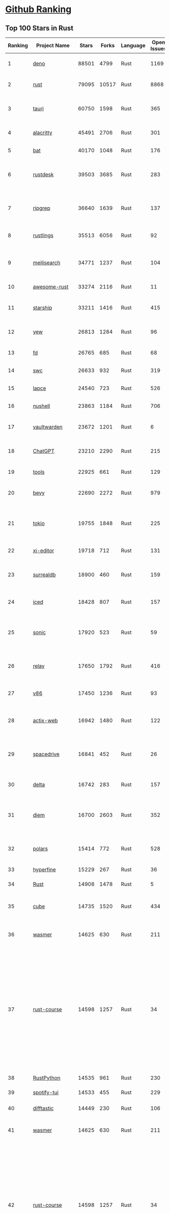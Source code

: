 [Github Ranking](../README.md)
==========

## Top 100 Stars in Rust

| Ranking | Project Name | Stars | Forks | Language | Open Issues | Description | Last Commit |
| ------- | ------------ | ----- | ----- | -------- | ----------- | ----------- | ----------- |
| 1 | [deno](https://github.com/denoland/deno) | 88501 | 4799 | Rust | 1169 | A modern runtime for JavaScript and TypeScript. | 2023-03-19T09:46:49Z |
| 2 | [rust](https://github.com/rust-lang/rust) | 79095 | 10517 | Rust | 8868 | Empowering everyone to build reliable and efficient software. | 2023-03-19T09:41:47Z |
| 3 | [tauri](https://github.com/tauri-apps/tauri) | 60750 | 1598 | Rust | 365 | Build smaller, faster, and more secure desktop applications with a web frontend. | 2023-03-18T14:38:42Z |
| 4 | [alacritty](https://github.com/alacritty/alacritty) | 45491 | 2706 | Rust | 301 | A cross-platform, OpenGL terminal emulator. | 2023-03-19T00:20:59Z |
| 5 | [bat](https://github.com/sharkdp/bat) | 40170 | 1048 | Rust | 176 | A cat(1) clone with wings. | 2023-03-17T20:48:52Z |
| 6 | [rustdesk](https://github.com/rustdesk/rustdesk) | 39503 | 3685 | Rust | 283 | Virtual / remote desktop infrastructure for everyone! Open source TeamViewer / Citrix alternative. | 2023-03-19T08:42:15Z |
| 7 | [ripgrep](https://github.com/BurntSushi/ripgrep) | 36640 | 1639 | Rust | 137 | ripgrep recursively searches directories for a regex pattern while respecting your gitignore | 2023-03-17T21:57:16Z |
| 8 | [rustlings](https://github.com/rust-lang/rustlings) | 35513 | 6056 | Rust | 92 | :crab: Small exercises to get you used to reading and writing Rust code! | 2023-03-16T12:39:42Z |
| 9 | [meilisearch](https://github.com/meilisearch/meilisearch) | 34771 | 1237 | Rust | 104 | A lightning-fast search engine that fits effortlessly into your apps, websites, and workflow. | 2023-03-16T18:05:08Z |
| 10 | [awesome-rust](https://github.com/rust-unofficial/awesome-rust) | 33274 | 2116 | Rust | 11 | A curated list of Rust code and resources. | 2023-03-18T23:08:54Z |
| 11 | [starship](https://github.com/starship/starship) | 33211 | 1416 | Rust | 415 | ☄🌌️  The minimal, blazing-fast, and infinitely customizable prompt for any shell! | 2023-03-19T04:20:50Z |
| 12 | [yew](https://github.com/yewstack/yew) | 26813 | 1284 | Rust | 96 | Rust / Wasm framework for building client web apps | 2023-03-18T19:44:46Z |
| 13 | [fd](https://github.com/sharkdp/fd) | 26765 | 685 | Rust | 68 | A simple, fast and user-friendly alternative to 'find' | 2023-03-15T09:44:09Z |
| 14 | [swc](https://github.com/swc-project/swc) | 26633 | 932 | Rust | 319 | Rust-based platform for the Web | 2023-03-19T09:53:42Z |
| 15 | [lapce](https://github.com/lapce/lapce) | 24540 | 723 | Rust | 526 | Lightning-fast and Powerful Code Editor written in Rust | 2023-03-19T08:59:59Z |
| 16 | [nushell](https://github.com/nushell/nushell) | 23863 | 1184 | Rust | 706 | A new type of shell | 2023-03-19T01:14:51Z |
| 17 | [vaultwarden](https://github.com/dani-garcia/vaultwarden) | 23672 | 1201 | Rust | 6 | Unofficial Bitwarden compatible server written in Rust, formerly known as bitwarden_rs | 2023-03-18T23:00:25Z |
| 18 | [ChatGPT](https://github.com/lencx/ChatGPT) | 23210 | 2290 | Rust | 215 | 🔮 ChatGPT Desktop Application (Mac, Windows and Linux) | 2023-03-16T23:27:07Z |
| 19 | [tools](https://github.com/rome/tools) | 22925 | 661 | Rust | 129 | Unified developer tools for JavaScript, TypeScript, and the web | 2023-03-19T04:02:12Z |
| 20 | [bevy](https://github.com/bevyengine/bevy) | 22690 | 2272 | Rust | 979 | A refreshingly simple data-driven game engine built in Rust | 2023-03-19T09:53:56Z |
| 21 | [tokio](https://github.com/tokio-rs/tokio) | 19755 | 1848 | Rust | 225 | A runtime for writing reliable asynchronous applications with Rust. Provides I/O, networking, scheduling, timers, ... | 2023-03-19T09:31:32Z |
| 22 | [xi-editor](https://github.com/xi-editor/xi-editor) | 19718 | 712 | Rust | 131 | A modern editor with a backend written in Rust. | 2023-02-01T16:30:16Z |
| 23 | [surrealdb](https://github.com/surrealdb/surrealdb) | 18900 | 460 | Rust | 159 | A scalable, distributed, collaborative, document-graph database, for the realtime web | 2023-03-19T08:07:26Z |
| 24 | [iced](https://github.com/iced-rs/iced) | 18428 | 807 | Rust | 157 | A cross-platform GUI library for Rust, inspired by Elm | 2023-03-17T19:44:41Z |
| 25 | [sonic](https://github.com/valeriansaliou/sonic) | 17920 | 523 | Rust | 59 | 🦔 Fast, lightweight & schema-less search backend. An alternative to Elasticsearch that runs on a few MBs of RAM. | 2023-03-10T20:37:20Z |
| 26 | [relay](https://github.com/facebook/relay) | 17650 | 1792 | Rust | 416 | Relay is a JavaScript framework for building data-driven React applications. | 2023-03-17T23:31:37Z |
| 27 | [v86](https://github.com/copy/v86) | 17450 | 1236 | Rust | 93 | x86 virtualization in your browser, recompiling x86 to wasm on the fly | 2023-03-14T19:13:17Z |
| 28 | [actix-web](https://github.com/actix/actix-web) | 16942 | 1480 | Rust | 122 | Actix Web is a powerful, pragmatic, and extremely fast web framework for Rust. | 2023-03-15T13:34:53Z |
| 29 | [spacedrive](https://github.com/spacedriveapp/spacedrive) | 16841 | 452 | Rust | 26 | Spacedrive is an open source cross-platform file explorer, powered by a virtual distributed filesystem written in Rust. | 2023-03-19T10:00:57Z |
| 30 | [delta](https://github.com/dandavison/delta) | 16742 | 283 | Rust | 157 | A syntax-highlighting pager for git, diff, and grep output | 2023-03-19T08:07:58Z |
| 31 | [diem](https://github.com/diem/diem) | 16700 | 2603 | Rust | 352 | Diem’s mission is to build a trusted and innovative financial network that empowers people and businesses around the world. | 2023-03-17T14:02:42Z |
| 32 | [polars](https://github.com/pola-rs/polars) | 15414 | 772 | Rust | 528 | Fast multi-threaded, hybrid-out-of-core DataFrame library in Rust \| Python \| Node.js | 2023-03-19T08:27:22Z |
| 33 | [hyperfine](https://github.com/sharkdp/hyperfine) | 15229 | 267 | Rust | 36 | A command-line benchmarking tool | 2023-03-15T19:56:07Z |
| 34 | [Rust](https://github.com/TheAlgorithms/Rust) | 14908 | 1478 | Rust | 5 |  All Algorithms implemented in Rust  | 2023-03-15T12:07:01Z |
| 35 | [cube](https://github.com/cube-js/cube) | 14735 | 1520 | Rust | 434 | 📊  Cube — The Semantic Layer for Building Data Applications | 2023-03-19T09:33:03Z |
| 36 | [wasmer](https://github.com/wasmerio/wasmer) | 14625 | 630 | Rust | 211 | 🚀 The leading WebAssembly Runtime supporting WASI and Emscripten | 2023-03-17T21:26:38Z |
| 37 | [rust-course](https://github.com/sunface/rust-course) | 14598 | 1257 | Rust | 34 | “连续六年成为全世界最受喜爱的语言，无 GC 也无需手动内存管理、极高的性能和安全性、过程/OO/函数式编程、优秀的包管理、JS 未来基石" — 工作之余的第二语言来试试 Rust 吧。<<Rust语言圣经>>拥有全面且深入的讲解、生动贴切的示例、德芙般丝滑的内容，甚至还有JS程序员关注的 WASM 和 Deno 等专题。这可能是目前最用心的 Rust 中文学习教程 / Book  | 2023-03-18T11:00:20Z |
| 38 | [RustPython](https://github.com/RustPython/RustPython) | 14535 | 961 | Rust | 230 | A Python Interpreter written in Rust | 2023-03-19T09:32:42Z |
| 39 | [spotify-tui](https://github.com/Rigellute/spotify-tui) | 14533 | 455 | Rust | 229 | Spotify for the terminal written in Rust 🚀 | 2023-01-20T22:39:05Z |
| 40 | [difftastic](https://github.com/Wilfred/difftastic) | 14449 | 230 | Rust | 106 | a structural diff that understands syntax 🟥🟩 | 2023-03-17T15:45:59Z |
| 41 | [wasmer](https://github.com/wasmerio/wasmer) | 14625 | 630 | Rust | 211 | 🚀 The leading WebAssembly Runtime supporting WASI and Emscripten | 2023-03-17T21:26:38Z |
| 42 | [rust-course](https://github.com/sunface/rust-course) | 14598 | 1257 | Rust | 34 | “连续六年成为全世界最受喜爱的语言，无 GC 也无需手动内存管理、极高的性能和安全性、过程/OO/函数式编程、优秀的包管理、JS 未来基石" — 工作之余的第二语言来试试 Rust 吧。<<Rust语言圣经>>拥有全面且深入的讲解、生动贴切的示例、德芙般丝滑的内容，甚至还有JS程序员关注的 WASM 和 Deno 等专题。这可能是目前最用心的 Rust 中文学习教程 / Book  | 2023-03-18T11:00:20Z |
| 43 | [RustPython](https://github.com/RustPython/RustPython) | 14535 | 961 | Rust | 230 | A Python Interpreter written in Rust | 2023-03-19T09:32:42Z |
| 44 | [spotify-tui](https://github.com/Rigellute/spotify-tui) | 14533 | 455 | Rust | 229 | Spotify for the terminal written in Rust 🚀 | 2023-01-20T22:39:05Z |
| 45 | [difftastic](https://github.com/Wilfred/difftastic) | 14449 | 230 | Rust | 106 | a structural diff that understands syntax 🟥🟩 | 2023-03-17T15:45:59Z |
| 46 | [coreutils](https://github.com/uutils/coreutils) | 14256 | 995 | Rust | 196 | Cross-platform Rust rewrite of the GNU coreutils | 2023-03-19T08:04:15Z |
| 47 | [egui](https://github.com/emilk/egui) | 14012 | 994 | Rust | 371 | egui: an easy-to-use immediate mode GUI in Rust that runs on both web and native | 2023-03-17T18:15:22Z |
| 48 | [anki](https://github.com/ankitects/anki) | 13478 | 1682 | Rust | 111 | Anki for desktop computers | 2023-03-19T09:37:20Z |
| 49 | [vector](https://github.com/vectordotdev/vector) | 12997 | 1040 | Rust | 1632 | A high-performance observability data pipeline. | 2023-03-19T07:33:43Z |
| 50 | [mdBook](https://github.com/rust-lang/mdBook) | 12828 | 1310 | Rust | 364 | Create book from markdown files. Like Gitbook but implemented in Rust | 2023-03-15T09:57:05Z |
| 51 | [tikv](https://github.com/tikv/tikv) | 12817 | 1931 | Rust | 980 | Distributed transactional key-value database, originally created to complement TiDB | 2023-03-19T08:46:40Z |
| 52 | [navi](https://github.com/denisidoro/navi) | 12601 | 454 | Rust | 50 | An interactive cheatsheet tool for the command-line | 2023-03-12T10:52:45Z |
| 53 | [gitui](https://github.com/extrawurst/gitui) | 12570 | 394 | Rust | 109 | Blazing 💥 fast terminal-ui for git written in rust 🦀 | 2023-03-17T07:42:16Z |
| 54 | [Pake](https://github.com/tw93/Pake) | 12459 | 970 | Rust | 1 | 🤱🏻 Turn any webpage into a desktop app with Rust.  🤱🏻 很简单的用 Rust 打包网页生成很小的桌面 App | 2023-03-19T02:51:23Z |
| 55 | [book](https://github.com/rust-lang/book) | 11774 | 2779 | Rust | 174 | The Rust Programming Language | 2023-03-17T15:42:02Z |
| 56 | [wasmtime](https://github.com/bytecodealliance/wasmtime) | 11755 | 939 | Rust | 496 | A fast and secure runtime for WebAssembly | 2023-03-19T09:38:11Z |
| 57 | [ruffle](https://github.com/ruffle-rs/ruffle) | 11741 | 605 | Rust | 2431 | A Flash Player emulator written in Rust | 2023-03-19T09:54:19Z |
| 58 | [carbonyl](https://github.com/fathyb/carbonyl) | 11651 | 251 | Rust | 30 | Chromium running inside your terminal | 2023-02-26T21:31:10Z |
| 59 | [rust-analyzer](https://github.com/rust-lang/rust-analyzer) | 11603 | 1192 | Rust | 1198 | A Rust compiler front-end for IDEs | 2023-03-19T09:33:00Z |
| 60 | [hyper](https://github.com/hyperium/hyper) | 11426 | 1341 | Rust | 180 | An HTTP library for Rust | 2023-03-17T18:16:39Z |
| 61 | [tree-sitter](https://github.com/tree-sitter/tree-sitter) | 11215 | 661 | Rust | 353 | An incremental parsing system for programming tools | 2023-03-18T13:38:21Z |
| 62 | [just](https://github.com/casey/just) | 11081 | 274 | Rust | 167 | 🤖 Just a command runner | 2023-03-15T00:46:27Z |
| 63 | [static-analysis](https://github.com/analysis-tools-dev/static-analysis) | 11053 | 1238 | Rust | 0 | ⚙️ A curated list of static analysis (SAST) tools and linters for all programming languages, config files, build tools, and more. The focus is on tools which improve code quality. | 2023-03-18T22:17:25Z |
| 64 | [fnm](https://github.com/Schniz/fnm) | 11014 | 307 | Rust | 94 | 🚀 Fast and simple Node.js version manager, built in Rust | 2023-03-19T02:59:23Z |
| 65 | [comprehensive-rust](https://github.com/google/comprehensive-rust) | 10950 | 500 | Rust | 41 | This is the Rust course used by the Android team at Google. It provides you the material to quickly teach Rust to everyone. | 2023-03-19T10:01:46Z |
| 66 | [clap](https://github.com/clap-rs/clap) | 10928 | 904 | Rust | 212 | A full featured, fast Command Line Argument Parser for Rust | 2023-03-19T01:25:04Z |
| 67 | [ruff](https://github.com/charliermarsh/ruff) | 10905 | 340 | Rust | 228 | An extremely fast Python linter, written in Rust. | 2023-03-19T09:40:43Z |
| 68 | [zellij](https://github.com/zellij-org/zellij) | 10866 | 332 | Rust | 414 | A terminal workspace with batteries included | 2023-03-18T19:52:19Z |
| 69 | [rust-raspberrypi-OS-tutorials](https://github.com/rust-embedded/rust-raspberrypi-OS-tutorials) | 10701 | 637 | Rust | 1 | :books: Learn to write an embedded OS in Rust :crab: | 2023-03-09T11:19:03Z |
| 70 | [zola](https://github.com/getzola/zola) | 10519 | 746 | Rust | 157 | A fast static site generator in a single binary with everything built-in. https://www.getzola.org | 2023-03-17T19:47:09Z |
| 71 | [solana](https://github.com/solana-labs/solana) | 10108 | 2798 | Rust | 804 | Web-Scale Blockchain for fast, secure, scalable, decentralized apps and marketplaces. | 2023-03-19T09:40:37Z |
| 72 | [diesel](https://github.com/diesel-rs/diesel) | 10076 | 885 | Rust | 91 | A safe, extensible ORM and Query Builder for Rust | 2023-03-17T13:33:22Z |
| 73 | [cargo](https://github.com/rust-lang/cargo) | 10023 | 1962 | Rust | 1364 | The Rust package manager | 2023-03-19T03:55:30Z |
| 74 | [tui-rs](https://github.com/fdehau/tui-rs) | 9993 | 470 | Rust | 90 | Build terminal user interfaces and dashboards using Rust | 2023-02-20T08:24:26Z |
| 75 | [py-spy](https://github.com/benfred/py-spy) | 9862 | 350 | Rust | 98 | Sampling profiler for Python programs | 2023-03-07T01:33:02Z |
| 76 | [czkawka](https://github.com/qarmin/czkawka) | 9848 | 278 | Rust | 251 | Multi functional app to find duplicates, empty folders, similar images etc. | 2023-03-15T13:42:58Z |
| 77 | [zoxide](https://github.com/ajeetdsouza/zoxide) | 9775 | 355 | Rust | 32 | A smarter cd command. Supports all major shells. | 2023-03-19T09:50:28Z |
| 78 | [neovide](https://github.com/neovide/neovide) | 9716 | 385 | Rust | 348 | No Nonsense Neovim Client in Rust | 2023-03-18T00:45:05Z |
| 79 | [RustScan](https://github.com/RustScan/RustScan) | 9511 | 686 | Rust | 94 | 🤖 The Modern Port Scanner 🤖 | 2023-03-04T18:19:36Z |
| 80 | [lsd](https://github.com/lsd-rs/lsd) | 9345 | 310 | Rust | 94 | The next gen ls command | 2023-03-16T16:12:33Z |
| 81 | [xsv](https://github.com/BurntSushi/xsv) | 9233 | 293 | Rust | 108 | A fast CSV command line toolkit written in Rust. | 2023-03-17T16:35:52Z |
| 82 | [axum](https://github.com/tokio-rs/axum) | 9154 | 643 | Rust | 19 | Ergonomic and modular web framework built with Tokio, Tower, and Hyper | 2023-03-18T19:23:28Z |
| 83 | [rust-clippy](https://github.com/rust-lang/rust-clippy) | 9115 | 1188 | Rust | 1665 | A bunch of lints to catch common mistakes and improve your Rust code. Book: https://doc.rust-lang.org/clippy/ | 2023-03-18T22:30:24Z |
| 84 | [Infinite-Storage-Glitch](https://github.com/DvorakDwarf/Infinite-Storage-Glitch) | 9039 | 613 | Rust | 0 | ISG lets you use YouTube as cloud storage for ANY files, not just video | 2023-03-16T15:15:35Z |
| 85 | [universal-android-debloater](https://github.com/0x192/universal-android-debloater) | 8817 | 515 | Rust | 228 | Cross-platform GUI written in Rust using ADB to debloat non-rooted android devices. Improve your privacy, the security and battery life of your device. | 2023-03-18T19:01:14Z |
| 86 | [druid](https://github.com/linebender/druid) | 8711 | 548 | Rust | 258 | A data-first Rust-native UI design toolkit.  | 2023-03-02T22:51:08Z |
| 87 | [spotifyd](https://github.com/Spotifyd/spotifyd) | 8708 | 411 | Rust | 53 | A spotify daemon | 2023-03-17T12:08:05Z |
| 88 | [talent-plan](https://github.com/pingcap/talent-plan) | 8597 | 1133 | Rust | 96 | open source training courses about distributed database and distributed systems | 2023-02-26T08:31:48Z |
| 89 | [xray](https://github.com/atom-archive/xray) | 8535 | 246 | Rust | 16 | An experimental next-generation Electron-based text editor | 2019-07-22T17:46:06Z |
| 90 | [broot](https://github.com/Canop/broot) | 8430 | 194 | Rust | 165 | A new way to see and navigate directory trees : https://dystroy.org/broot | 2023-03-18T08:41:10Z |
| 91 | [rayon](https://github.com/rayon-rs/rayon) | 8341 | 416 | Rust | 138 | Rayon: A data parallelism library for Rust | 2023-03-16T04:41:08Z |
| 92 | [sqlx](https://github.com/launchbadge/sqlx) | 8272 | 849 | Rust | 407 | 🧰 The Rust SQL Toolkit. An async, pure Rust SQL crate featuring compile-time checked queries without a DSL. Supports PostgreSQL, MySQL, SQLite, and MSSQL. | 2023-03-19T00:04:39Z |
| 93 | [windows-rs](https://github.com/microsoft/windows-rs) | 8057 | 352 | Rust | 24 | Rust for Windows | 2023-03-16T18:42:42Z |
| 94 | [substrate](https://github.com/paritytech/substrate) | 8057 | 2552 | Rust | 999 | Substrate: The platform for blockchain innovators | 2023-03-19T09:03:23Z |
| 95 | [tokei](https://github.com/XAMPPRocky/tokei) | 7996 | 400 | Rust | 94 | Count your code, quickly. | 2023-02-21T08:35:21Z |
| 96 | [pyo3](https://github.com/PyO3/pyo3) | 7952 | 520 | Rust | 150 | Rust bindings for the Python interpreter | 2023-03-18T22:30:51Z |
| 97 | [amethyst](https://github.com/amethyst/amethyst) | 7892 | 775 | Rust | 0 | Data-oriented and data-driven game engine written in Rust | 2021-12-06T18:23:49Z |
| 98 | [nom](https://github.com/rust-bakery/nom) | 7847 | 755 | Rust | 183 | Rust parser combinator framework | 2023-03-18T19:20:33Z |
| 99 | [warp](https://github.com/seanmonstar/warp) | 7833 | 654 | Rust | 162 | A super-easy, composable, web server framework for warp speeds. | 2023-03-17T03:29:04Z |
| 100 | [tantivy](https://github.com/quickwit-oss/tantivy) | 7775 | 465 | Rust | 241 | Tantivy is a full-text search engine library inspired by Apache Lucene and written in Rust | 2023-03-17T13:23:38Z |

